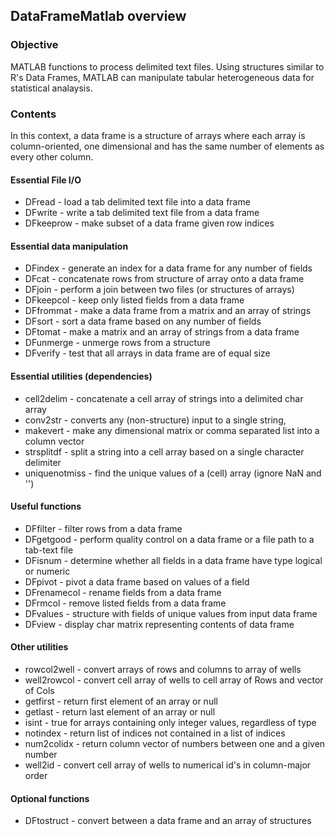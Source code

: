 ## DataFrameMatlab overview

### Objective

MATLAB functions to process delimited text files. Using structures similar to
R's Data Frames, MATLAB can manipulate tabular heterogeneous data for
statistical analaysis.

### Contents

In this context, a data frame is a structure of arrays where each array is
column-oriented, one dimensional and has the same number of elements as every
other column.

#### Essential File I/O
   * DFread    - load a tab delimited text file into a data frame
   * DFwrite   - write a tab delimited text file from a data frame
   * DFkeeprow - make subset of a data frame given row indices

#### Essential data manipulation
   * DFindex   - generate an index for a data frame for any number of fields
   * DFcat     - concatenate rows from structure of array onto a data frame
   * DFjoin    - perform a join between two files (or structures of arrays)
   * DFkeepcol - keep only listed fields from a data frame
   * DFfrommat - make a data frame from a matrix and an array of strings
   * DFsort    - sort a data frame based on any number of fields
   * DFtomat   - make a matrix and an array of strings from a data frame
   * DFunmerge - unmerge rows from a structure
   * DFverify  - test that all arrays in data frame are of equal size

#### Essential utilities (dependencies)
   * cell2delim    - concatenate a cell array of strings into a delimited char array
   * conv2str      - converts any (non-structure) input to a single string,
   * makevert      - make any dimensional matrix or comma separated list into a column vector
   * strsplitdf    - split a string into a cell array based on a single character delimiter
   * uniquenotmiss - find the unique values of a (cell) array (ignore NaN and '')

#### Useful functions
   * DFfilter      - filter rows from a data frame
   * DFgetgood     - perform quality control on a data frame or a file path to a tab-text file
   * DFisnum       - determine whether all fields in a data frame have type logical or numeric
   * DFpivot       - pivot a data frame based on values of a field
   * DFrenamecol   - rename fields from a data frame
   * DFrmcol       - remove listed fields from a data frame
   * DFvalues      - structure with fields of unique values from input data frame
   * DFview        - display char matrix representing contents of data frame

#### Other utilities
   * rowcol2well   - convert arrays of rows and columns to array of wells
   * well2rowcol   - convert cell array of wells to cell array of Rows and vector of Cols
   * getfirst      - return first element of an array or null
   * getlast       - return last element of an array or null
   * isint         - true for arrays containing only integer values, regardless of type
   * notindex      - return list of indices not contained in a list of indices
   * num2colidx    - return column vector of numbers between one and a given number
   * well2id       - convert cell array of wells to numerical id's in column-major order

#### Optional functions  
   * DFtostruct    - convert between a data frame and an array of structures

